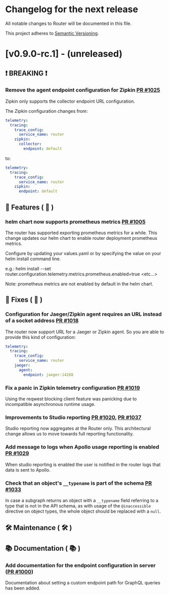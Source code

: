 # Changelog for the next release

All notable changes to Router will be documented in this file.

This project adheres to [Semantic Versioning](https://semver.org/spec/v2.0.0.html).

<!-- <THIS IS AN EXAMPLE, DO NOT REMOVE>

# [x.x.x] (unreleased) - 2022-mm-dd
> Important: X breaking changes below, indicated by **❗ BREAKING ❗**
## ❗ BREAKING ❗
## 🚀 Features ( :rocket: )
## 🐛 Fixes ( :bug: )
## 🛠 Maintenance ( :hammer_and_wrench: )
## 📚 Documentation ( :books: )
## 🐛 Fixes ( :bug: )

## Example section entry format

### **Headline** ([PR #PR_NUMBER](https://github.com/apollographql/router/pull/PR_NUMBER))

Description! And a link to a [reference](http://url)
-->

# [v0.9.0-rc.1] - (unreleased)
## ❗ BREAKING ❗

### Remove the agent endpoint configuration for Zipkin [PR #1025](https://github.com/apollographql/router/pull/1025)
Zipkin only supports the collector endpoint URL configuration.

The Zipkin configuration changes from:

```yaml
telemetry:
  tracing:
    trace_config:
      service_name: router
    zipkin:
      collector:
        endpoint: default
```

to:

```yaml
telemetry:
  tracing:
    trace_config:
      service_name: router
    zipkin:
      endpoint: default
```

## 🚀 Features ( :rocket: )

### helm chart now supports prometheus metrics [PR #1005](https://github.com/apollographql/router/pull/1005)
The router has supported exporting prometheus metrics for a while. This change updates our helm chart to enable router deployment prometheus metrics. 

Configure by updating your values.yaml or by specifying the value on your helm install command line.

e.g.: helm install --set router.configuration.telemetry.metrics.prometheus.enabled=true <etc...>

Note: prometheus metrics are not enabled by default in the helm chart.

## 🐛 Fixes ( :bug: )

### Configuration for Jaeger/Zipkin agent requires an URL instead of a socket address [PR #1018](https://github.com/apollographql/router/pull/1018)
The router now support URL for a Jaeger or Zipkin agent. So you are able to provide this kind of configuration:
```yaml
telemetry:
  tracing:
    trace_config:
      service_name: router
    jaeger:
      agent:
        endpoint: jaeger:14268
```

### Fix a panic in Zipkin telemetry configuration [PR #1019](https://github.com/apollographql/router/pull/1019)
Using the reqwest blocking client feature was panicking due to incompatible asynchronous runtime usage.

### Improvements to Studio reporting [PR #1020](https://github.com/apollographql/router/pull/1020), [PR #1037](https://github.com/apollographql/router/pull/1037)
Studio reporting now aggregates at the Router only. This architectural change allows us to move towards full reporting functionality.  

### Add message to logs when Apollo usage reporting is enabled [PR #1029](https://github.com/apollographql/router/pull/1029)
When studio reporting is enabled the user is notified in the router logs that data is sent to Apollo.

### Check that an object's `__typename` is part of the schema [PR #1033](https://github.com/apollographql/router/pull/1033)
In case a subgraph returns an object with a `__typename` field referring to a type that is not in the API schema, as with usage of the `@inaccessible` directive on object types, the whole object should be replaced with a `null`.

## 🛠 Maintenance ( :hammer_and_wrench: )
## 📚 Documentation ( :books: )
### Add documentation for the endpoint configuration in server ([PR #1000](https://github.com/apollographql/router/pull/1000))
Documentation about setting a custom endpoint path for GraphQL queries has been added.
